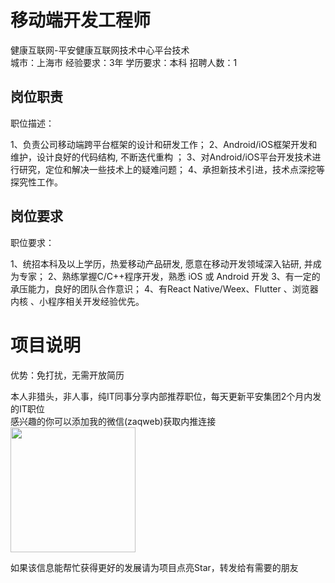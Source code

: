 # 移动端开发工程师
健康互联网-平安健康互联网技术中心平台技术  
城市：上海市 经验要求：3年 学历要求：本科  招聘人数：1

## 岗位职责
职位描述：
   
   1、负责公司移动端跨平台框架的设计和研发工作；
   2、Android/iOS框架开发和维护，设计良好的代码结构, 不断迭代重构 ；
   3、对Android/iOS平台开发技术进行研究，定位和解决一些技术上的疑难问题；
   4、承担新技术引进，技术点深挖等探究性工作。

## 岗位要求
职位要求：
   
   1、统招本科及以上学历，热爱移动产品研发, 愿意在移动开发领域深入钻研, 并成为专家； 
   2、熟练掌握C/C++程序开发，熟悉 iOS 或 Android 开发
   3、有一定的承压能力，良好的团队合作意识；
   4、有React Native/Weex、Flutter 、浏览器内核 、小程序相关开发经验优先。

# 项目说明

优势：免打扰，无需开放简历

本人非猎头，非人事，纯IT同事分享内部推荐职位，每天更新平安集团2个月内发的IT职位  
感兴趣的你可以添加我的微信(zaqweb)获取内推连接  
<img src="https://github.com/zaqweb/PA-IT-JOBS/blob/master/WechatICode.jpeg"  height="200" width="200">

如果该信息能帮忙获得更好的发展请为项目点亮Star，转发给有需要的朋友




